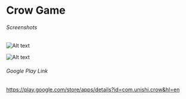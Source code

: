 # Crow Game


###### Screenshots

![Alt text](https://lh3.googleusercontent.com/vr_WeLmhQXeieos_mAmh6N0taIe1w18WL12iI0p2kPlRYYdsOM_AI7DWbnZNeOOAwX_c=h900-rw)

![Alt text](https://lh3.googleusercontent.com/eMN1QuzZlTrvsieUs6fisasgBsVv3vHbdgwwYZPJV-n2B7yCILrm6bwxWAfSYzGGmg=h900-rw)

###### Google Play Link

https://play.google.com/store/apps/details?id=com.unishi.crow&hl=en
